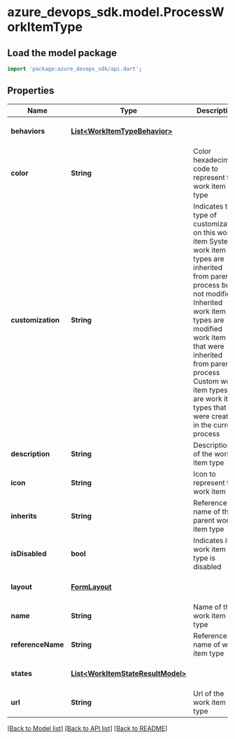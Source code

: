 # azure_devops_sdk.model.ProcessWorkItemType

## Load the model package
```dart
import 'package:azure_devops_sdk/api.dart';
```

## Properties
Name | Type | Description | Notes
------------ | ------------- | ------------- | -------------
**behaviors** | [**List&lt;WorkItemTypeBehavior&gt;**](WorkItemTypeBehavior.md) |  | [optional] [default to []]
**color** | **String** | Color hexadecimal code to represent the work item type | [optional] [default to null]
**customization** | **String** | Indicates the type of customization on this work item System work item types are inherited from parent process but not modified Inherited work item types are modified work item that were inherited from parent process Custom work item types are work item types that were created in the current process | [optional] [default to null]
**description** | **String** | Description of the work item type | [optional] [default to null]
**icon** | **String** | Icon to represent the work item typ | [optional] [default to null]
**inherits** | **String** | Reference name of the parent work item type | [optional] [default to null]
**isDisabled** | **bool** | Indicates if a work item type is disabled | [optional] [default to null]
**layout** | [**FormLayout**](FormLayout.md) |  | [optional] [default to null]
**name** | **String** | Name of the work item type | [optional] [default to null]
**referenceName** | **String** | Reference name of work item type | [optional] [default to null]
**states** | [**List&lt;WorkItemStateResultModel&gt;**](WorkItemStateResultModel.md) |  | [optional] [default to []]
**url** | **String** | Url of the work item type | [optional] [default to null]

[[Back to Model list]](../README.md#documentation-for-models) [[Back to API list]](../README.md#documentation-for-api-endpoints) [[Back to README]](../README.md)


